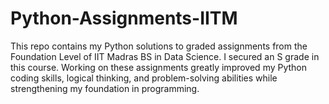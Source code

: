 # Python-Assignments-IITM
This repo contains my Python solutions to graded assignments from the Foundation Level of IIT Madras BS in Data Science. I secured an S grade in this course. Working on these assignments greatly improved my Python coding skills, logical thinking, and problem-solving abilities while strengthening my foundation in programming.
